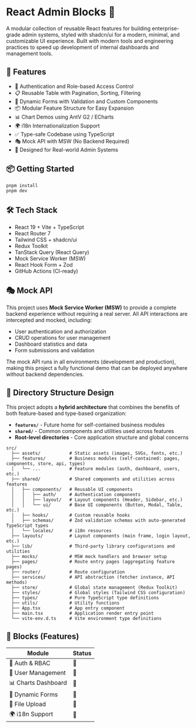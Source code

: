 # React Admin Blocks 🚀

A modular collection of reusable React features for building enterprise-grade admin systems, styled with shadcn/ui for a modern, minimal, and customizable UI experience.
Built with modern tools and engineering practices to speed up development of internal dashboards and management tools.

## 🌟 Features

- 🔐 Authentication and Role-based Access Control
- 📋 Reusable Table with Pagination, Sorting, Filtering
- 🧾 Dynamic Forms with Validation and Custom Components
- 📦 Modular Feature Structure for Easy Expansion
- 📊 Chart Demos using AntV G2 / ECharts
- 🌍 i18n Internationalization Support
- ✅ Type-safe Codebase using TypeScript
- 🎭 Mock API with MSW (No Backend Required)
- 🎯 Designed for Real-world Admin Systems

## 📦 Getting Started

```bash
pnpm install
pnpm dev
```

## 🛠️ Tech Stack

- React 19 + Vite + TypeScript
- React Router 7
- Tailwind CSS + shadcn/ui
- Redux Toolkit
- TanStack Query (React Query)
- Mock Service Worker (MSW)
- React Hook Form + Zod
- GitHub Actions (CI-ready)

## 🎭 Mock API

This project uses **Mock Service Worker (MSW)** to provide a complete backend experience without requiring a real server. All API interactions are intercepted and mocked, including:

- User authentication and authorization
- CRUD operations for user management
- Dashboard statistics and data
- Form submissions and validation

The mock API runs in all environments (development and production), making this project a fully functional demo that can be deployed anywhere without backend dependencies.

## 📁 Directory Structure Design

This project adopts a **hybrid architecture** that combines the benefits of both feature-based and type-based organization:

- **`features/`** - Future home for self-contained business modules
- **`shared/`** - Common components and utilities used across features
- **Root-level directories** - Core application structure and global concerns

```plaintext
src/
  ├── assets/           # Static assets (images, SVGs, fonts, etc.)
  ├── features/         # Business modules (self-contained: pages, components, store, api, types)
  │   └── ...           # Feature modules (auth, dashboard, users, etc.)
  ├── shared/           # Shared components and utilities across features
  │   ├── components/   # Reusable UI components
  │   │   ├── auth/     # Authentication components
  │   │   ├── layout/   # Layout components (Header, Sidebar, etc.)
  │   │   └── ui/       # Base UI components (Button, Modal, Table, etc.)
  │   ├── hooks/        # Custom reusable hooks
  │   ├── schemas/      # Zod validation schemas with auto-generated TypeScript types
  │   └── locales/      # i18n resources
  ├── layouts/          # Layout components (main frame, login layout, etc.)
  ├── lib/              # Third-party library configurations and utilities
  ├── mocks/            # MSW mock handlers and browser setup
  ├── pages/            # Route entry pages (aggregating feature pages)
  ├── router/           # Route configuration
  ├── services/         # API abstraction (fetcher instance, API methods)
  ├── store/            # Global state management (Redux Toolkit)
  ├── styles/           # Global styles (Tailwind CSS configuration)
  ├── types/            # Pure TypeScript type definitions
  ├── utils/            # Utility functions
  ├── App.tsx           # App entry component
  ├── main.tsx          # Application render entry point
  └── vite-env.d.ts     # Vite environment type definitions
```

## 🚧 Blocks (Features)

| Module              | Status |
| ------------------- | ------ |
| 🔐 Auth & RBAC      | 🔄     |
| 👥 User Management  | 🔄     |
| 📊 Charts Dashboard | 🔄     |
| 📝 Dynamic Forms    | 🔄     |
| 📁 File Upload      | 🔄     |
| 🌍 i18n Support     | 🔄     |
